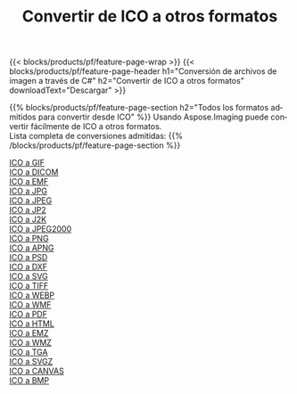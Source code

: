 ﻿---
title: Convertir de ICO a otros formatos 
weight: 3920
url: /es/java/conversion/from/ico 
lang: es
langdirlevel: 2
locales: zh-hans,ja,it,ru,de,es,fr,nl,id,lt,pl,pt,vi,tr,ko,zh-hant,ar,hi,th,sv,cs,uk,he
description: Usando Aspose.Imaging puede convertir fácilmente de ICO a otros formatos
---

{{< blocks/products/pf/feature-page-wrap >}}
{{< blocks/products/pf/feature-page-header h1="Conversión de archivos de imagen a través de C#" h2="Convertir de ICO a otros formatos" downloadText="Descargar" >}}


{{% blocks/products/pf/feature-page-section  h2="Todos los formatos admitidos para convertir desde ICO" %}}
Usando Aspose.Imaging puede convertir fácilmente de ICO a otros formatos.
<br/>
Lista completa de conversiones admitidas:
{{% /blocks/products/pf/feature-page-section %}}
<div class="container-fluid productfamilypage bg-gray">
    <div class="convertypes bg-gray agp-content section">
        <div class="container">
		<div class="row other-converters">
		    <div class='col-md-2 other-converter remove-lp remove-rp'><a href="/imaging/es/java/conversion/ico-to-gif" >ICO a GIF</a></div><div class='col-md-2 other-converter remove-lp remove-rp'><a href="/imaging/es/java/conversion/ico-to-dicom" >ICO a DICOM</a></div><div class='col-md-2 other-converter remove-lp remove-rp'><a href="/imaging/es/java/conversion/ico-to-emf" >ICO a EMF</a></div><div class='col-md-2 other-converter remove-lp remove-rp'><a href="/imaging/es/java/conversion/ico-to-jpg" >ICO a JPG</a></div><div class='col-md-2 other-converter remove-lp remove-rp'><a href="/imaging/es/java/conversion/ico-to-jpeg" >ICO a JPEG</a></div><div class='col-md-2 other-converter remove-lp remove-rp'><a href="/imaging/es/java/conversion/ico-to-jp2" >ICO a JP2</a></div><div class='col-md-2 other-converter remove-lp remove-rp'><a href="/imaging/es/java/conversion/ico-to-j2k" >ICO a J2K</a></div><div class='col-md-2 other-converter remove-lp remove-rp'><a href="/imaging/es/java/conversion/ico-to-jpeg2000" >ICO a JPEG2000</a></div><div class='col-md-2 other-converter remove-lp remove-rp'><a href="/imaging/es/java/conversion/ico-to-png" >ICO a PNG</a></div><div class='col-md-2 other-converter remove-lp remove-rp'><a href="/imaging/es/java/conversion/ico-to-apng" >ICO a APNG</a></div><div class='col-md-2 other-converter remove-lp remove-rp'><a href="/imaging/es/java/conversion/ico-to-psd" >ICO a PSD</a></div><div class='col-md-2 other-converter remove-lp remove-rp'><a href="/imaging/es/java/conversion/ico-to-dxf" >ICO a DXF</a></div><div class='col-md-2 other-converter remove-lp remove-rp'><a href="/imaging/es/java/conversion/ico-to-svg" >ICO a SVG</a></div><div class='col-md-2 other-converter remove-lp remove-rp'><a href="/imaging/es/java/conversion/ico-to-tiff" >ICO a TIFF</a></div><div class='col-md-2 other-converter remove-lp remove-rp'><a href="/imaging/es/java/conversion/ico-to-webp" >ICO a WEBP</a></div><div class='col-md-2 other-converter remove-lp remove-rp'><a href="/imaging/es/java/conversion/ico-to-wmf" >ICO a WMF</a></div><div class='col-md-2 other-converter remove-lp remove-rp'><a href="/imaging/es/java/conversion/ico-to-pdf" >ICO a PDF</a></div><div class='col-md-2 other-converter remove-lp remove-rp'><a href="/imaging/es/java/conversion/ico-to-html" >ICO a HTML</a></div><div class='col-md-2 other-converter remove-lp remove-rp'><a href="/imaging/es/java/conversion/ico-to-emz" >ICO a EMZ</a></div><div class='col-md-2 other-converter remove-lp remove-rp'><a href="/imaging/es/java/conversion/ico-to-wmz" >ICO a WMZ</a></div><div class='col-md-2 other-converter remove-lp remove-rp'><a href="/imaging/es/java/conversion/ico-to-tga" >ICO a TGA</a></div><div class='col-md-2 other-converter remove-lp remove-rp'><a href="/imaging/es/java/conversion/ico-to-svgz" >ICO a SVGZ</a></div><div class='col-md-2 other-converter remove-lp remove-rp'><a href="/imaging/es/java/conversion/ico-to-canvas" >ICO a CANVAS</a></div><div class='col-md-2 other-converter remove-lp remove-rp'><a href="/imaging/es/java/conversion/ico-to-bmp" >ICO a BMP</a></div>
                </div>
        </div>
    </div>
</div>
<br/>

